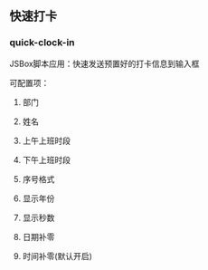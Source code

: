 ## 快速打卡
### quick-clock-in
JSBox脚本应用：快速发送预置好的打卡信息到输入框

可配置项：
1. 部门
1. 姓名

1. 上午上班时段
1. 下午上班时段
1. 序号格式
1. 显示年份
1. 显示秒数
1. 日期补零
1. 时间补零(默认开启)